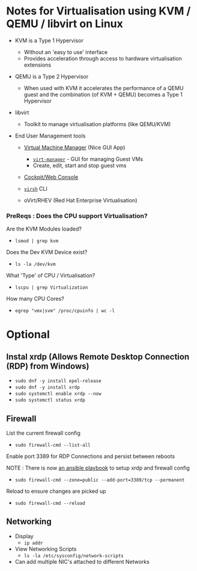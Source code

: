 # Notes for Virtualisation using KVM / QEMU / libvirt on Linux

- KVM is a Type 1 Hypervisor
    - Without an 'easy to use' interface
    - Provides acceleration through access to hardware virtualisation extensions

- QEMU is a Type 2 Hypervisor
    - When used with KVM it accelerates the performance of a QEMU guest and the combination (of KVM + QEMU) becomes a Type 1 Hypervisor

- libvirt
    - Toolkit to manage virtualisation platforms (like QEMU/KVM)

- End User Management tools
    - [Virtual Machine Manager](/virt-manager-notes.md) (Nice GUI App)
        - [`virt-manager`](https://virt-manager.org/) - GUI for managing Guest VMs
        - Create, edit, start and stop guest vms

    - [Cockpit/Web Console](/cockpit-notes.md)

    - [`virsh`](/virsh-cli-notes.md) CLI
    
    - oVirt/RHEV (Red Hat Enterprise Virtualisation)

### PreReqs : Does the CPU support Virtualisation?

Are the KVM Modules loaded?
- `lsmod | grep kvm`

Does the Dev KVM Device exist?
- `ls -la /dev/kvm`

What 'Type' of CPU / Virtualisation?
- `lscpu | grep Virtualization`

How many CPU Cores?
- `egrep "vmx|svm" /proc/cpuinfo | wc -l`

# Optional

## Instal xrdp (Allows Remote Desktop Connection (RDP) from Windows)

- `sudo dnf -y install epel-release`
- `sudo dnf -y install xrdp`
- `sudo systemctl enable xrdp --now`
- `sudo systemctl status xrdp`

## Firewall

List the current firewall config
- `sudo firewall-cmd --list-all`

Enable port 3389 for RDP Connections and persist between reboots

NOTE : There is now [an ansible playbook](/hp-linux-servers/rhel-setup/rhel-setup-rdp.yml) to setup xrdp and firewall config
- `sudo firewall-cmd --zone=public --add-port=3389/tcp --permanent`

Reload to ensure changes are picked up
- `sudo firewall-cmd --reload`

## Networking

- Display
    - `ip addr`
- View Networking Scripts
    - `ls -la /etc/sysconfig/network-scripts`
- Can add multiple NIC's attached to different Networks